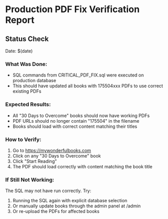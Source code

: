 # Production PDF Fix Verification Report

## Status Check
Date: $(date)

### What Was Done:
- SQL commands from CRITICAL_PDF_FIX.sql were executed on production database
- This should have updated all books with 175504xxx PDFs to use correct existing PDFs

### Expected Results:
- All "30 Days to Overcome" books should now have working PDFs
- PDF URLs should no longer contain "175504" in the filename
- Books should load with correct content matching their titles

### How to Verify:
1. Go to https://mywonderfulbooks.com
2. Click on any "30 Days to Overcome" book
3. Click "Start Reading" 
4. The PDF should load correctly with content matching the book title

### If Still Not Working:
The SQL may not have run correctly. Try:
1. Running the SQL again with explicit database selection
2. Or manually update books through the admin panel at /admin
3. Or re-upload the PDFs for affected books

